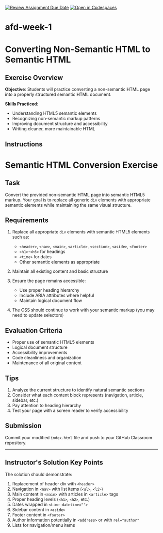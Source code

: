 [![Review Assignment Due Date](https://classroom.github.com/assets/deadline-readme-button-22041afd0340ce965d47ae6ef1cefeee28c7c493a6346c4f15d667ab976d596c.svg)](https://classroom.github.com/a/sSt9c_VN)
[![Open in Codespaces](https://classroom.github.com/assets/launch-codespace-2972f46106e565e64193e422d61a12cf1da4916b45550586e14ef0a7c637dd04.svg)](https://classroom.github.com/open-in-codespaces?assignment_repo_id=19452919)
# afd-week-1

# Converting Non-Semantic HTML to Semantic HTML

## Exercise Overview

**Objective**: Students will practice converting a non-semantic HTML page into a properly structured semantic HTML document.

**Skills Practiced**:
- Understanding HTML5 semantic elements
- Recognizing non-semantic markup patterns
- Improving document structure and accessibility
- Writing cleaner, more maintainable HTML

## Instructions

# Semantic HTML Conversion Exercise

## Task

Convert the provided non-semantic HTML page into semantic HTML5 markup. Your goal is to replace all generic `div` elements with appropriate semantic elements while maintaining the same visual structure.

## Requirements

1. Replace all appropriate `div` elements with semantic HTML5 elements such as:
   - `<header>`, `<nav>`, `<main>`, `<article>`, `<section>`, `<aside>`, `<footer>`
   - `<h1>`-`<h6>` for headings
   - `<time>` for dates
   - Other semantic elements as appropriate

2. Maintain all existing content and basic structure

3. Ensure the page remains accessible:
   - Use proper heading hierarchy
   - Include ARIA attributes where helpful
   - Maintain logical document flow

4. The CSS should continue to work with your semantic markup (you may need to update selectors)

## Evaluation Criteria

- Proper use of semantic HTML5 elements
- Logical document structure
- Accessibility improvements
- Code cleanliness and organization
- Maintenance of all original content

## Tips

1. Analyze the current structure to identify natural semantic sections
2. Consider what each content block represents (navigation, article, sidebar, etc.)
3. Pay attention to heading hierarchy
4. Test your page with a screen reader to verify accessibility

## Submission

Commit your modified `index.html` file and push to your GitHub Classroom repository.

---

## Instructor's Solution Key Points

The solution should demonstrate:
1. Replacement of header div with `<header>`
2. Navigation in `<nav>` with list items (`<ul>`, `<li>`)
3. Main content in `<main>` with articles in `<article>` tags
4. Proper heading levels (`<h1>`, `<h2>`, etc.)
5. Dates wrapped in `<time datetime="">`
6. Sidebar content in `<aside>`
7. Footer content in `<footer>`
8. Author information potentially in `<address>` or with `rel="author"`
9. Lists for navigation/menu items
